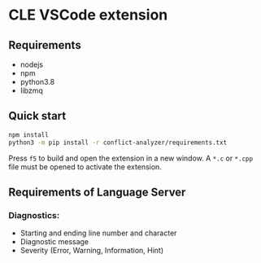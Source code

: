 # CLE VSCode extension 

## Requirements

- nodejs
- npm
- python3.8
- libzmq

## Quick start

```bash
npm install
python3 -m pip install -r conflict-analyzer/requirements.txt
```

Press `f5` to build and open the extension in a new window. 
A `*.c` or `*.cpp` file must be opened to activate the extension. 

## Requirements of Language Server

### Diagnostics:
- Starting and ending line number and character
- Diagnostic message
- Severity (Error, Warning, Information, Hint)

